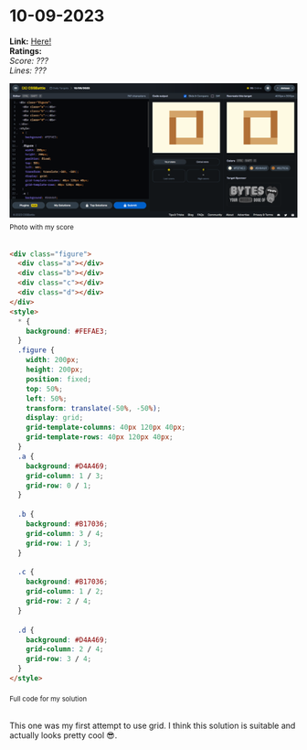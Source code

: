# 10-09-2023

**Link:** [Here!](https://cssbattle.dev/play/Xt3tUGrdPbbhpYBBYQPZ)
<br>
**Ratings:**
<br>
*Score: ???*
<br>
*Lines: ???*

![10-09-2023](/daily-targets/10-09-2023/10-09-2023-solution.png)
<sub>Photo with my score</sub>
<br>
<br>

```html
<div class="figure">
  <div class="a"></div>
  <div class="b"></div>
  <div class="c"></div>
  <div class="d"></div>
</div>
<style>
  * {
    background: #FEFAE3;
  }
  .figure {
    width: 200px;
    height: 200px;
    position: fixed;
    top: 50%;
    left: 50%;
    transform: translate(-50%, -50%);
    display: grid;
    grid-template-columns: 40px 120px 40px;
    grid-template-rows: 40px 120px 40px;
  }
  .a {
    background: #D4A469;
    grid-column: 1 / 3;
    grid-row: 0 / 1;
  }

  .b {
    background: #B17036;
    grid-column: 3 / 4;
    grid-row: 1 / 3;
  }

  .c {
    background: #B17036;
    grid-column: 1 / 2;
    grid-row: 2 / 4;
  }

  .d {
    background: #D4A469;
    grid-column: 2 / 4;
    grid-row: 3 / 4;
  }
</style>

```
<sub>Full code for my solution</sub>
<br>
<br>

This one was my first attempt to use grid. I think this solution is suitable and actually looks pretty cool 😎.